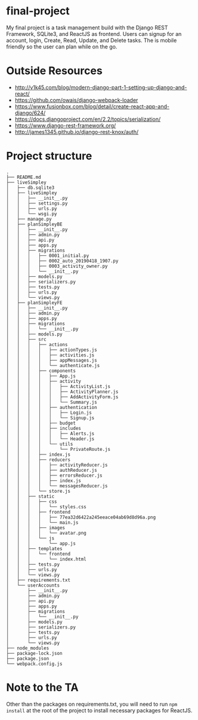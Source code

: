 # final-project
My final project is a task management build with the Django REST Framework, SQLite3, and ReactJS as frontend.
Users can signup for an account, login, Create, Read, Update, and Delete tasks. The is mobile friendly so the user can
plan while on the go. 

# Outside Resources
+ http://v1k45.com/blog/modern-django-part-1-setting-up-django-and-react/
+ https://github.com/owais/django-webpack-loader
+ https://www.fusionbox.com/blog/detail/create-react-app-and-django/624/
+ https://docs.djangoproject.com/en/2.2/topics/serialization/
+ https://www.django-rest-framework.org/
+ http://james1345.github.io/django-rest-knox/auth/

# Project structure
```
.
├── README.md
├── liveSimpley
│   ├── db.sqlite3
│   ├── liveSimpley
│   │   ├── __init__.py
│   │   ├── settings.py
│   │   ├── urls.py
│   │   └── wsgi.py
│   ├── manage.py
│   ├── planSimpleyBE
│   │   ├── __init__.py
│   │   ├── admin.py
│   │   ├── api.py
│   │   ├── apps.py
│   │   ├── migrations
│   │   │   ├── 0001_initial.py
│   │   │   ├── 0002_auto_20190418_1907.py
│   │   │   ├── 0003_activity_owner.py
│   │   │   └── __init__.py
│   │   ├── models.py
│   │   ├── serializers.py
│   │   ├── tests.py
│   │   ├── urls.py
│   │   └── views.py
│   ├── planSimpleyFE
│   │   ├── __init__.py
│   │   ├── admin.py
│   │   ├── apps.py
│   │   ├── migrations
│   │   │   └── __init__.py
│   │   ├── models.py
│   │   ├── src
│   │   │   ├── actions
│   │   │   │   ├── actionTypes.js
│   │   │   │   ├── activities.js
│   │   │   │   ├── appMessages.js
│   │   │   │   └── authenticate.js
│   │   │   ├── components
│   │   │   │   ├── App.js
│   │   │   │   ├── activity
│   │   │   │   │   ├── ActivityList.js
│   │   │   │   │   ├── ActivityPlanner.js
│   │   │   │   │   ├── AddActivityForm.js
│   │   │   │   │   └── Summary.js
│   │   │   │   ├── authentication
│   │   │   │   │   ├── Login.js
│   │   │   │   │   └── Signup.js
│   │   │   │   ├── budget
│   │   │   │   ├── includes
│   │   │   │   │   ├── Alerts.js
│   │   │   │   │   └── Header.js
│   │   │   │   └── utils
│   │   │   │       └── PrivateRoute.js
│   │   │   ├── index.js
│   │   │   ├── reducers
│   │   │   │   ├── activityReducer.js
│   │   │   │   ├── authReducer.js
│   │   │   │   ├── errorsReducer.js
│   │   │   │   ├── index.js
│   │   │   │   └── messagesReducer.js
│   │   │   └── store.js
│   │   ├── static
│   │   │   ├── css
│   │   │   │   └── styles.css
│   │   │   ├── frontend
│   │   │   │   ├── 77ea32d6422a245eeace04ab69d8d96a.png
│   │   │   │   └── main.js
│   │   │   ├── images
│   │   │   │   └── avatar.png
│   │   │   └── js
│   │   │       └── app.js
│   │   ├── templates
│   │   │   └── frontend
│   │   │       └── index.html
│   │   ├── tests.py
│   │   ├── urls.py
│   │   └── views.py
│   ├── requirements.txt
│   └── userAccounts
│       ├── __init__.py
│       ├── admin.py
│       ├── api.py
│       ├── apps.py
│       ├── migrations
│       │   └── __init__.py
│       ├── models.py
│       ├── serializers.py
│       ├── tests.py
│       ├── urls.py
│       └── views.py
├── node_modules 
├── package-lock.json
├── package.json
└── webpack.config.js
```
# Note to the TA
Other than the packages on requirements.txt, you will need to run ```npm install``` at the root of the project to install necessary
packages for ReactJS.
